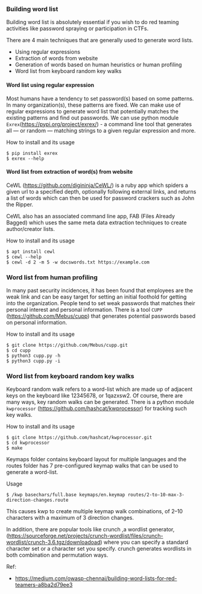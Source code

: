 ### Building word list
Building word list is absolutely essential if you wish to do red teaming activities like password spraying or participation in CTFs.

There are 4 main techniques that are generally used to generate word lists.
* Using regular expressions
* Extraction of words from website
* Generation of words based on human heuristics or human profiling
* Word list from keyboard random key walks

#### Word list using regular expression
Most humans have a tendency to set password(s) based on some patterns. In many organization(s), these patterns are fixed. We can make use of regular expressions to generate word list that potentially matches the existing patterns and find out passwords.
We can use python module ```Exrex```(https://pypi.org/project/exrex/) - a command line tool that generates all — or random — matching strings to a given regular expression and more. 

How to install and its usage
```
$ pip install exrex
$ exrex --help
```

#### Word list from extraction of word(s) from website
CeWL (https://github.com/digininja/CeWL/) is a ruby app which spiders a given url to a specified depth, optionally following external links, and returns a list of words which can then be used for password crackers such as John the Ripper.

CeWL also has an associated command line app, FAB (Files Already Bagged) which uses the same meta data extraction techniques to create author/creator lists.

How to install and its usage
```
$ apt install cewl
$ cewl --help
$ cewl -d 2 -m 5 -w docswords.txt https://example.com
```
### Word list from human profiling
In many past security incidences, it has been found that employees are the weak link and can be easy target for setting an initial foothold for getting into the organization. People tend to set weak passwords that matches their personal interest and personal information. There is a tool ```CUPP``` (https://github.com/Mebus/cupp) that generates potential passwords based on personal information.

How to install and its usage
```
$ git clone https://github.com/Mebus/cupp.git
$ cd cupp
$ python3 cupp.py -h
$ python3 cupp.py -i
```
### Word list from keyboard random key walks
Keyboard random walk refers to a word-list which are made up of adjacent keys on the keyboard like 12345678, or 1qazxsw2. Of course, there are many ways, key random walks can be generated. There is a python module ```kwprocessor``` (https://github.com/hashcat/kwprocessor) for tracking such key walks.


How to install and its usage
```
$ git clone https://github.com/hashcat/kwprocessor.git
$ cd kwprocessor
$ make
```
Keymaps folder contains keyboard layout for multiple languages and the routes folder has 7 pre-configured keymap walks that can be used to generate a word-list.

Usage
```
$ /kwp basechars/full.base keymaps/en.keymap routes/2-to-10-max-3-direction-changes.route
```
This causes kwp to create multiple keymap walk combinations, of 2–10 characters with a maximum of 3 direction changes.

In addition, there are popular tools like crunch ,a wordlist generator,(https://sourceforge.net/projects/crunch-wordlist/files/crunch-wordlist/crunch-3.6.tgz/downloadoad) where you can specify a standard character set or a character set you specify. crunch generates wordlists in both combination and permutation ways.

Ref:
* https://medium.com/owasp-chennai/building-word-lists-for-red-teamers-a8ba2d79ee3
